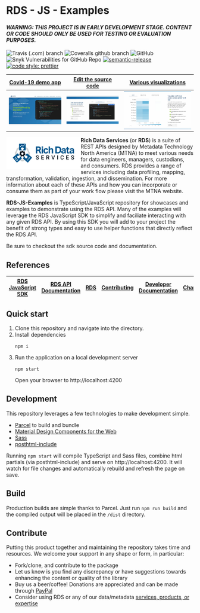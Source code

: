 # RDS - JS - Examples

#### _WARNING: THIS PROJECT IS IN EARLY DEVELOPMENT STAGE. CONTENT OR CODE SHOULD ONLY BE USED FOR TESTING OR EVALUATION PURPOSES._

![Travis (.com) branch](https://img.shields.io/travis/com/mtna/rds-js-examples?style=for-the-badge)
![Coveralls github branch](https://img.shields.io/coveralls/github/mtna/rds-js-examples?style=for-the-badge)
![GitHub](https://img.shields.io/github/license/mtna/rds-js-examples?style=for-the-badge)
![Snyk Vulnerabilities for GitHub Repo](https://img.shields.io/snyk/vulnerabilities/github/mtna/rds-js-examples?style=for-the-badge)
[![semantic-release](https://img.shields.io/badge/%20%20%F0%9F%93%A6%F0%9F%9A%80-semantic--release-e10079.svg?style=for-the-badge)](https://github.com/semantic-release/semantic-release)
[![code style: prettier](https://img.shields.io/badge/code_style-prettier-ff69b4.svg?style=for-the-badge)](https://github.com/prettier/prettier)

| [Covid-19 demo app](https://mtna.github.io/rds-js-examples/) | [Edit the source code](https://mtna.github.io/rds-js-examples/#select-query) | [Various visualizations](https://mtna.github.io/rds-js-examples/#tabulate-query) |
| ------------------------------------------------------------ | ---------------------------------------------------------------------------- | -------------------------------------------------------------------------------- |
| ![example-app](./resources/screenshot-example-app.jpg)       | ![code-editor](./resources/screenshot-code-editor.jpg)                       | ![visualizations](./resources/screenshot-visualizations.jpg)                     |

<a href="https://www.richdataservices.com"><img src="./resources/rds-logo.png" align="left" width="200"></a>

**Rich Data Services** (or **RDS**) is a suite of REST APIs designed by Metadata Technology North America (MTNA) to meet various needs for data engineers, managers, custodians, and consumers. RDS provides a range of services including data profiling, mapping, transformation, validation, ingestion, and dissemination. For more information about each of these APIs and how you can incorporate or consume them as part of your work flow please visit the MTNA website.

**RDS-JS-Examples** is TypeScript/JavaScript repository for showcases and examples to demonstrate using the RDS API. Many of the examples will leverage the RDS JavaScript SDK to simplify and faciliate interacting with any given RDS API. By using this SDK you will add to your project the benefit of strong types and easy to use helper functions that directly reflect the RDS API.

Be sure to checkout the sdk source code and documentation.

## References

| [RDS JavaScript SDK](https://github.com/mtna/rds-js) | [RDS API Documentation](https://covid19.richdataservices.com/rds/swagger/) | [RDS](https://www.richdataservices.com/) | [Contributing](CONTRIBUTING.md) | [Developer Documentation](DEVELOPER.md) | [Changelog](CHANGELOG.md) |
| ---------------------------------------------------- | -------------------------------------------------------------------------- | ---------------------------------------- | ------------------------------- | --------------------------------------- | ------------------------- |


## Quick start

1. Clone this repository and navigate into the directory.
2. Install dependencies
   ```shell
   npm i
   ```
3. Run the application on a local development server
   ```
   npm start
   ```
   Open your browser to http://localhost:4200

## Development

This repository leverages a few technologies to make development simple.

- [Parcel](https://parceljs.org/) to build and bundle
- [Material Design Components for the Web](https://github.com/material-components/material-components-web/)
- [Sass](https://sass-lang.com/)
- [posthtml-include](https://github.com/posthtml/posthtml-include)

Running `npm start` will compile TypeScript and Sass files, combine html partials (via posthtml-include) and serve on http://localhost:4200. It will watch for file changes and automatically rebuild and refresh the page on save.

## Build

Production builds are simple thanks to Parcel. Just run `npm run build` and the compiled output will be placed in the `/dist` directory.

## Contribute

Putting this product together and maintaining the repository takes time and resources. We welcome your support in any shape or form, in particular:

- Fork/clone, and contribute to the package
- Let us know is you find any discrepancy or have suggestions towards enhancing the content or quality of the library
- Buy us a beer/coffee! Donations are appreciated and can be made through [PayPal](https://www.paypal.com/cgi-bin/webscr?cmd=_s-xclick&hosted_button_id=GKAYVJSBLN92E)
- Consider using RDS or any of our data/metadata [services, products, or expertise](http://www.mtna.us)
